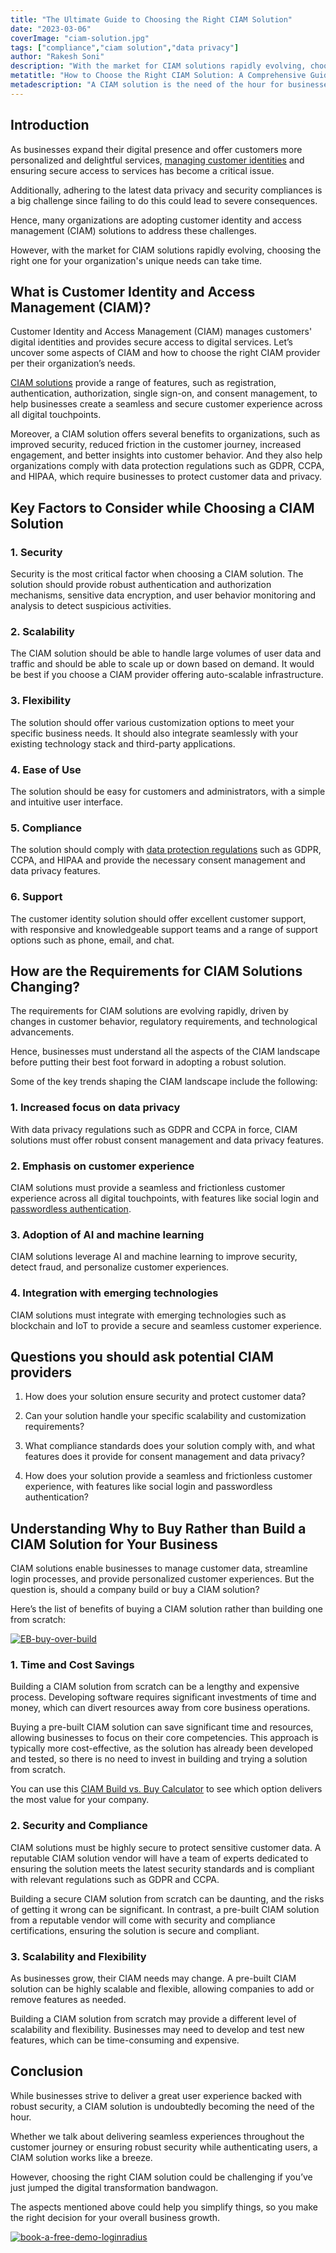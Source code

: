 ```yaml
---
title: "The Ultimate Guide to Choosing the Right CIAM Solution"
date: "2023-03-06"
coverImage: "ciam-solution.jpg"
tags: ["compliance","ciam solution","data privacy"]
author: "Rakesh Soni"
description: "With the market for CIAM solutions rapidly evolving, choosing the right one for your organization's unique needs can take time. Hence, you must analyze the entire CIAM landscape, and your business needs to decide wisely."
metatitle: "How to Choose the Right CIAM Solution: A Comprehensive Guide"
metadescription: "A CIAM solution is the need of the hour for businesses to create a  perfect harmony of user experience and security. Here’s how to choose the right one."
---
```


## Introduction

As businesses expand their digital presence and offer customers more personalized and delightful services, [managing customer identities](https://www.loginradius.com/user-management/) and ensuring secure access to services has become a critical issue. 

Additionally, adhering to the latest data privacy and security compliances is a big challenge since failing to do this could lead to severe consequences. 

Hence, many organizations are adopting customer identity and access management (CIAM) solutions to address these challenges. 

However, with the market for CIAM solutions rapidly evolving, choosing the right one for your organization's unique needs can take time.


## What is Customer Identity and Access Management (CIAM)?

Customer Identity and Access Management (CIAM) manages customers' digital identities and provides secure access to digital services. Let’s uncover some aspects of CIAM and how to choose the right CIAM provider per their organization’s needs. 

[CIAM solutions](https://www.loginradius.com/blog/identity/customer-identity-and-access-management/) provide a range of features, such as registration, authentication, authorization, single sign-on, and consent management, to help businesses create a seamless and secure customer experience across all digital touchpoints.

Moreover, a CIAM solution offers several benefits to organizations, such as improved security, reduced friction in the customer journey, increased engagement, and better insights into customer behavior. And they also help organizations comply with data protection regulations such as GDPR, CCPA, and HIPAA, which require businesses to protect customer data and privacy.


## Key Factors to Consider while Choosing a CIAM Solution


### 1. Security

Security is the most critical factor when choosing a CIAM solution. The solution should provide robust authentication and authorization mechanisms, sensitive data encryption, and user behavior monitoring and analysis to detect suspicious activities.


### 2. Scalability

The CIAM solution should be able to handle large volumes of user data and traffic and should be able to scale up or down based on demand. It would be best if you choose a CIAM provider offering auto-scalable infrastructure. 


### 3. Flexibility

The solution should offer various customization options to meet your specific business needs. It should also integrate seamlessly with your existing technology stack and third-party applications.


### 4. Ease of Use

The solution should be easy for customers and administrators, with a simple and intuitive user interface.


### 5. Compliance

The solution should comply with [data protection regulations](https://www.loginradius.com/compliances/) such as GDPR, CCPA, and HIPAA and provide the necessary consent management and data privacy features.


### 6. Support

The customer identity solution should offer excellent customer support, with responsive and knowledgeable support teams and a range of support options such as phone, email, and chat.


## How are the Requirements for CIAM Solutions Changing?

The requirements for CIAM solutions are evolving rapidly, driven by changes in customer behavior, regulatory requirements, and technological advancements. 

Hence, businesses must understand all the aspects of the CIAM landscape before putting their best foot forward in adopting a robust solution. 

Some of the key trends shaping the CIAM landscape include the following:


### 1. Increased focus on data privacy 

With data privacy regulations such as GDPR and CCPA in force, CIAM solutions must offer robust consent management and data privacy features.


### 2. Emphasis on customer experience

CIAM solutions must provide a seamless and frictionless customer experience across all digital touchpoints, with features like social login and [passwordless authentication](https://www.loginradius.com/passwordless-login/).


### 3. Adoption of AI and machine learning

CIAM solutions leverage AI and machine learning to improve security, detect fraud, and personalize customer experiences.


### 4. Integration with emerging technologies

CIAM solutions must integrate with emerging technologies such as blockchain and IoT to provide a secure and seamless customer experience.


## Questions you should ask potential CIAM providers

1. How does your solution ensure security and protect customer data?

2. Can your solution handle your specific scalability and customization requirements?

3. What compliance standards does your solution comply with, and what features does it provide for consent management and data privacy?

4. How does your solution provide a seamless and frictionless customer experience, with features like social login and passwordless authentication?


## Understanding Why to Buy Rather than Build a CIAM Solution for Your Business

CIAM solutions enable businesses to manage customer data, streamline login processes, and provide personalized customer experiences. But the question is, should a company build or buy a CIAM solution? 

Here’s the list of benefits of buying a CIAM solution rather than building one from scratch:

[![EB-buy-over-build](EB-buy-over-build.png)](https://www.loginradius.com/resource/the-case-for-buying-over-building/)


### 1. Time and Cost Savings

Building a CIAM solution from scratch can be a lengthy and expensive process. Developing software requires significant investments of time and money, which can divert resources away from core business operations.

Buying a pre-built CIAM solution can save significant time and resources, allowing businesses to focus on their core competencies. This approach is typically more cost-effective, as the solution has already been developed and tested, so there is no need to invest in building and trying a solution from scratch.

You can use this [CIAM Build vs. Buy Calculator](https://www.loginradius.com/resource/ciam-build-vs-buy/) to see which option delivers the most value for your company.

### 2. Security and Compliance

CIAM solutions must be highly secure to protect sensitive customer data. A reputable CIAM solution vendor will have a team of experts dedicated to ensuring the solution meets the latest security standards and is compliant with relevant regulations such as GDPR and CCPA.

Building a secure CIAM solution from scratch can be daunting, and the risks of getting it wrong can be significant. In contrast, a pre-built CIAM solution from a reputable vendor will come with security and compliance certifications, ensuring the solution is secure and compliant.


### 3. Scalability and Flexibility

As businesses grow, their CIAM needs may change. A pre-built CIAM solution can be highly scalable and flexible, allowing companies to add or remove features as needed.

Building a CIAM solution from scratch may provide a different level of scalability and flexibility. Businesses may need to develop and test new features, which can be time-consuming and expensive.


## Conclusion

While businesses strive to deliver a great user experience backed with robust security, a CIAM solution is undoubtedly becoming the need of the hour. 

Whether we talk about delivering seamless experiences throughout the customer journey or ensuring robust security while authenticating users, a CIAM solution works like a breeze. 

However, choosing the right CIAM solution could be challenging if you’ve just jumped the digital transformation bandwagon. 

The aspects mentioned above could help you simplify things, so you make the right decision for your overall business growth.  


[![book-a-free-demo-loginradius](../../assets/book-a-demo-loginradius.png)](https://www.loginradius.com/book-a-demo/)

